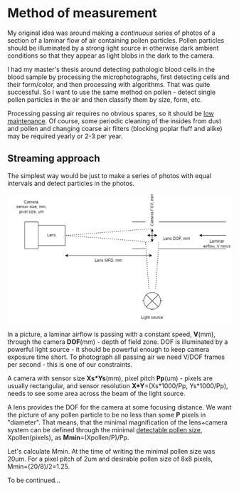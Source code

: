 # Method of measurement

My original idea was around making a _continuous_ series of photos of a section of a laminar flow of air containing pollen particles. Pollen particles should be illuminated by a strong light source in otherwise dark ambient conditions so that they appear as light blobs in the dark to the camera. 

I had my master's thesis around detecting pathologic blood cells in the blood sample by processing the microphotographs, first detecting cells and their form/color, and then processing with algorithms. That was quite successful. So I want to use the same method on pollen - detect single pollen particles in the air and then classify them by size, form, etc.

Processing passing air requires no obvious spares, so it should be [low maintenance](project_goals.md#maintainability). Of course, some periodic cleaning of the insides from dust and pollen and changing coarse air filters (blocking poplar fluff and alike) may be required yearly or 2-3 per year. 

## Streaming approach

The simplest way would be just to make a series of photos with equal intervals and detect particles in the photos.

![Streaming approach](assets/images/method-streaming-approach.png)

In a picture, a laminar airflow is passing with a constant speed, **V**(mm), through the camera **DOF**(mm) - depth of field zone. DOF is illuminated by a powerful light source - it should be powerful enough to keep camera exposure time short. To photograph all passing air we need V/DOF frames per second - this is one of our constraints.

A camera with sensor size __Xs\*Ys__(mm), pixel pitch **Pp**(um) - pixels are usually rectangular, and sensor resolution __X\*Y__=(Xs\*1000/Pp, Ys\*1000/Pp), needs to see some area across the beam of the light source. 

A lens provides the DOF for the camera at some focusing distance. 
We want the picture of any pollen particle to be no less than some **P** pixels in "diameter". That means, that the minimal magnification of the lens+camera system can be defined through the minimal [detectable pollen size](project_goals.md#objective-technical-data), Xpollen(pixels), as **Mmin**=(Xpollen/P)/Pp. 

Let's calculate Mmin. At the time of writing the minimal pollen size was 20um. For a pixel pitch of 2um and desirable pollen size of 8x8 pixels, Mmin=(20/8)/2=1.25. 

To be continued...



